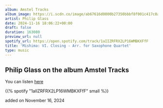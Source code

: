 ```yaml
---
album: Amstel Tracks
album_image: https://i.scdn.co/image/ab67616d0000b27350bbbf8f001c417c8a2937d9
artist: Philip Glass
date: 2024-11-16 18:06:22+00:00
draft: false
duration: 163080
preview_url: null
spotify_url: https://open.spotify.com/track/1aIIZRFRX2LP16WMBKXFfF
title: 'Mishima: VI. Closing - Arr. for Saxophone Quartet'
type: music
---
```



## Philip Glass on the album Amstel Tracks

You can listen [here](https://open.spotify.com/track/1aIIZRFRX2LP16WMBKXFfF)

{{% spotify "1aIIZRFRX2LP16WMBKXFfF" small %}}

added on November 16, 2024
